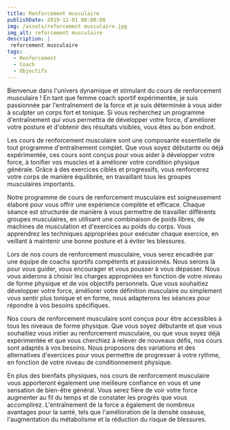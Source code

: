 ```yaml
---
title: Renforcement musculaire
publishDate: 2019-12-01 00:00:00
img: /assets/reforcement musculaire.jpg
img_alt: reforcement musculaire
description: |
 reforcement musculaire
tags:
  - Renforcement
  - Coach
  - Objectifs
---
```


Bienvenue dans l'univers dynamique et stimulant du cours de renforcement musculaire ! En tant que femme coach sportif expérimentée, je suis passionnée par l'entraînement de la force et je suis déterminée à vous aider à sculpter un corps fort et tonique. Si vous recherchez un programme d'entraînement qui vous permettra de développer votre force, d'améliorer votre posture et d'obtenir des résultats visibles, vous êtes au bon endroit.

Les cours de renforcement musculaire sont une composante essentielle de tout programme d'entraînement complet. Que vous soyez débutante ou déjà expérimentée, ces cours sont conçus pour vous aider à développer votre force, à tonifier vos muscles et à améliorer votre condition physique générale. Grâce à des exercices ciblés et progressifs, vous renforcerez votre corps de manière équilibrée, en travaillant tous les groupes musculaires importants.

Notre programme de cours de renforcement musculaire est soigneusement élaboré pour vous offrir une expérience complète et efficace. Chaque séance est structurée de manière à vous permettre de travailler différents groupes musculaires, en utilisant une combinaison de poids libres, de machines de musculation et d'exercices au poids du corps. Vous apprendrez les techniques appropriées pour exécuter chaque exercice, en veillant à maintenir une bonne posture et à éviter les blessures.

Lors de nos cours de renforcement musculaire, vous serez encadrée par une équipe de coachs sportifs compétents et passionnés. Nous serons là pour vous guider, vous encourager et vous pousser à vous dépasser. Nous vous aiderons à choisir les charges appropriées en fonction de votre niveau de forme physique et de vos objectifs personnels. Que vous souhaitiez développer votre force, améliorer votre définition musculaire ou simplement vous sentir plus tonique et en forme, nous adapterons les séances pour répondre à vos besoins spécifiques.

Nos cours de renforcement musculaire sont conçus pour être accessibles à tous les niveaux de forme physique. Que vous soyez débutante et que vous souhaitiez vous initier au renforcement musculaire, ou que vous soyez déjà expérimentée et que vous cherchiez à relever de nouveaux défis, nos cours sont adaptés à vos besoins. Nous proposons des variations et des alternatives d'exercices pour vous permettre de progresser à votre rythme, en fonction de votre niveau de conditionnement physique.

En plus des bienfaits physiques, nos cours de renforcement musculaire vous apporteront également une meilleure confiance en vous et une sensation de bien-être général. Vous serez fière de voir votre force augmenter au fil du temps et de constater les progrès que vous accomplirez. L'entraînement de la force a également de nombreux avantages pour la santé, tels que l'amélioration de la densité osseuse, l'augmentation du métabolisme et la réduction du risque de blessures.
